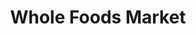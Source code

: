 ---
title: "Whole Foods Market"
url: /los-angeles/whole-foods-market-south-grand-avenue/
shop: supermarket
---